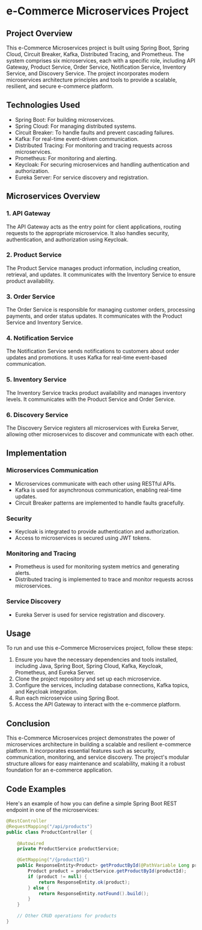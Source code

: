 # e-Commerce Microservices Project

## Project Overview

This e-Commerce Microservices project is built using Spring Boot, Spring Cloud, Circuit Breaker, Kafka, Distributed Tracing, and Prometheus. The system comprises six microservices, each with a specific role, including API Gateway, Product Service, Order Service, Notification Service, Inventory Service, and Discovery Service. The project incorporates modern microservices architecture principles and tools to provide a scalable, resilient, and secure e-commerce platform.

## Technologies Used

- Spring Boot: For building microservices.
- Spring Cloud: For managing distributed systems.
- Circuit Breaker: To handle faults and prevent cascading failures.
- Kafka: For real-time event-driven communication.
- Distributed Tracing: For monitoring and tracing requests across microservices.
- Prometheus: For monitoring and alerting.
- Keycloak: For securing microservices and handling authentication and authorization.
- Eureka Server: For service discovery and registration.

## Microservices Overview

### 1. API Gateway

The API Gateway acts as the entry point for client applications, routing requests to the appropriate microservice. It also handles security, authentication, and authorization using Keycloak.

### 2. Product Service

The Product Service manages product information, including creation, retrieval, and updates. It communicates with the Inventory Service to ensure product availability.

### 3. Order Service

The Order Service is responsible for managing customer orders, processing payments, and order status updates. It communicates with the Product Service and Inventory Service.

### 4. Notification Service

The Notification Service sends notifications to customers about order updates and promotions. It uses Kafka for real-time event-based communication.

### 5. Inventory Service

The Inventory Service tracks product availability and manages inventory levels. It communicates with the Product Service and Order Service.

### 6. Discovery Service

The Discovery Service registers all microservices with Eureka Server, allowing other microservices to discover and communicate with each other.

## Implementation

### Microservices Communication

- Microservices communicate with each other using RESTful APIs.
- Kafka is used for asynchronous communication, enabling real-time updates.
- Circuit Breaker patterns are implemented to handle faults gracefully.

### Security

- Keycloak is integrated to provide authentication and authorization.
- Access to microservices is secured using JWT tokens.

### Monitoring and Tracing

- Prometheus is used for monitoring system metrics and generating alerts.
- Distributed tracing is implemented to trace and monitor requests across microservices.

### Service Discovery

- Eureka Server is used for service registration and discovery.

## Usage

To run and use this e-Commerce Microservices project, follow these steps:

1. Ensure you have the necessary dependencies and tools installed, including Java, Spring Boot, Spring Cloud, Kafka, Keycloak, Prometheus, and Eureka Server.
2. Clone the project repository and set up each microservice.
3. Configure the services, including database connections, Kafka topics, and Keycloak integration.
4. Run each microservice using Spring Boot.
5. Access the API Gateway to interact with the e-commerce platform.

## Conclusion

This e-Commerce Microservices project demonstrates the power of microservices architecture in building a scalable and resilient e-commerce platform. It incorporates essential features such as security, communication, monitoring, and service discovery. The project's modular structure allows for easy maintenance and scalability, making it a robust foundation for an e-commerce application.


## Code Examples

Here's an example of how you can define a simple Spring Boot REST endpoint in one of the microservices:

```java
@RestController
@RequestMapping("/api/products")
public class ProductController {
    
    @Autowired
    private ProductService productService;

    @GetMapping("/{productId}")
    public ResponseEntity<Product> getProductById(@PathVariable Long productId) {
        Product product = productService.getProductById(productId);
        if (product != null) {
            return ResponseEntity.ok(product);
        } else {
            return ResponseEntity.notFound().build();
        }
    }
    
    // Other CRUD operations for products
}
